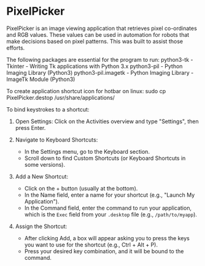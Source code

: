 # PixelPicker
PixelPicker is an image viewing application that retrieves pixel co-ordinates and RGB values.
These values can be used in automation for robots that make decisions based on pixel patterns.
This was built to assist those efforts.

The following packages are essential for the program to run:
python3-tk - Tkinter - Writing Tk applications with Python 3.x
python3-pil - Python Imaging Library (Python3)
python3-pil.imagetk - Python Imaging Library - ImageTk Module (Python3)

To create application shortcut icon for hotbar on linux:
sudo cp PixelPicker.destop /usr/share/applications/

To bind keystrokes to a shortcut:
1. Open Settings: Click on the Activities overview and type "Settings", then press Enter.

2. Navigate to Keyboard Shortcuts:
   - In the Settings menu, go to the Keyboard section.
   - Scroll down to find Custom Shortcuts (or Keyboard Shortcuts in some versions).

3. Add a New Shortcut:
   - Click on the + button (usually at the bottom).
   - In the Name field, enter a name for your shortcut (e.g., "Launch My Application").
   - In the Command field, enter the command to run your application, 
   which is the `Exec` field from your `.desktop` file (e.g., `/path/to/myapp`).

4. Assign the Shortcut:
   - After clicking Add, a box will appear asking you to press the keys you want 
   to use for the shortcut (e.g., Ctrl + Alt + P).
   - Press your desired key combination, and it will be bound to the command.

